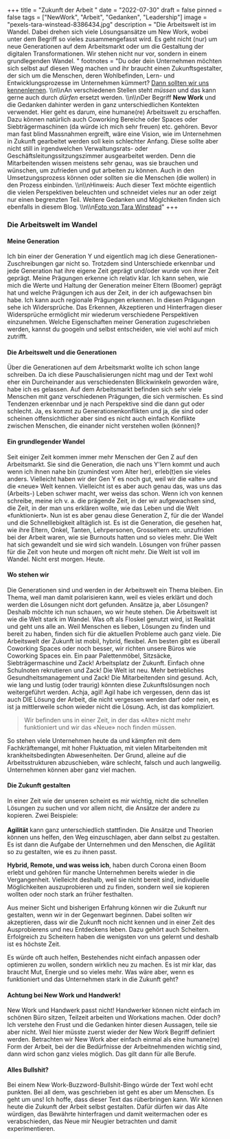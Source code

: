 +++
title = "Zukunft der Arbeit "
date = "2022-07-30"
draft = false
pinned = false
tags = ["NewWork", "Arbeit", "Gedanken", "Leadership"]
image = "pexels-tara-winstead-8386434.jpg"
description = "Die Arbeitswelt ist im Wandel. Dabei drehen sich viele Lösungsansätze um New Work, wobei unter dem Begriff so vieles zusammengefasst wird. Es geht nicht (nur) um neue Generationen auf dem Arbeitsmarkt oder um die Gestaltung der digitalen Transformationen. Wir stehen nicht nur vor, sondern in einem grundlegenden Wandel. "
footnotes = "Du oder dein Unternehmen möchten sich selbst auf diesen Weg machen und ihr braucht einen Zukunftsgestalter, der sich um die Menschen, deren Wohlbefinden, Lern- und Entwicklungsprozesse im Unternehmen kümmert? [Dann sollten wir uns kennenlernen](https://www.benjaminzaugg.ch). \\\n\\\nAn verschiedenen Stellen steht *müssen* und das kann gerne auch durch *dürfen* ersetzt werden. \\\n\\\nDer Begriff **New Work** und die Gedanken dahinter werden in ganz unterschiedlichen Kontekten verwendet. Hier geht es darum, eine humane(re) Arbeitswelt zu erschaffen. Dazu können natürlich auch Coworking Bereiche oder Spaces oder Siebträgermaschinen (da würde ich mich sehr freuen) etc. gehören. Bevor man fast blind Massnahmen ergreift, wäre eine Vision, wie im Unternehmen in Zukunft gearbeitet werden soll kein schlechter Anfang. Diese sollte aber nicht still in irgendwelchen Verwaltungsrats- oder Geschäftsleitungssitzungszimmer ausgearbeitet werden. Denn die Mitarbeitenden wissen meistens sehr genau, was sie brauchen und wünschen, um zufrieden und gut arbeiten zu können. Auch in den Umsetzungsprozess können oder sollten sie die Menschen (die wollen) in den Prozess einbinden. \\\n\\\nHinweis: Auch dieser Text möchte eigentlich die vielen Perspektiven beleuchten und schneidet vieles nur an oder zeigt nur einen begrenzten Teil. Weitere Gedanken und Möglchkeiten finden sich ebenfalls in diesem Blog. \\\n\\\n[Foto von Tara Winstead](https://www.pexels.com/de-de/foto/hande-verbindung-zukunft-roboter-8386434/)"
+++
### Die Arbeitswelt im Wandel

#### Meine Generation

Ich bin einer der Generation Y und eigentlich mag ich diese Generationen-Zuschreibungen gar nicht so. Trotzdem sind Unterschiede erkennbar und jede Generation hat ihre eigene Zeit geprägt und/oder wurde von ihrer Zeit geprägt. Meine Prägungen erkenne ich relativ klar. Ich kann sehen, wie mich die Werte und Haltung der Generation meiner Eltern (Boomer) geprägt hat und welche Prägungen ich aus der Zeit, in der ich aufgewachsen bin habe. Ich kann auch regionale Prägungen erkennen. In diesen Prägungen sehe ich Widersprüche. Das Erkennen, Akzeptieren und Hinterfragen dieser Widersprüche ermöglicht mir wiederum verschiedene Perspektiven einzunehmen. Welche Eigenschaften meiner Generation zugeschrieben werden, kannst du googeln und selbst entscheiden, wie viel wohl auf mich zutrifft.

#### Die Arbeitswelt und die Generationen

Über die Generationen auf dem Arbeitsmarkt wollte ich schon lange schreiben. Da ich diese Pauschalisierungen nicht mag und der Text wohl eher ein Durcheinander aus verschiedensten Blickwinkeln geworden wäre, habe ich es gelassen. Auf dem Arbeitsmarkt befinden sich sehr viele Menschen mit ganz verschiedenen Prägungen, die sich vermischen. Es sind Tendenzen erkennbar und je nach Perspektive sind die dann gut oder schlecht. Ja, es kommt zu Generationenkonflikten und ja, die sind oder scheinen offensichtlicher aber sind es nicht auch einfach Konflikte zwischen Menschen, die einander nicht verstehen wollen (können)?

#### Ein grundlegender Wandel

Seit einiger Zeit kommen immer mehr Menschen der Gen Z auf den Arbeitsmarkt. Sie sind die Generation, die nach uns Y'lern kommt und auch wenn ich ihnen nahe bin (zumindest vom Alter her), erleb(t)en sie vieles anders. Vielleicht haben wir der Gen Y es noch gut, weil wir die «alte» und die «neue» Welt kennen. Vielleicht ist es aber auch genau das, was uns das (Arbeits-) Leben schwer macht, wer weiss das schon. Wenn ich von kennen schreibe, meine ich v. a. die prägende Zeit, in der wir aufgewachsen sind, die Zeit, in der man uns erklären wollte, wie das Leben und die Welt «funktioniert». Nun ist es aber genau diese Generation Z, für die der Wandel und die Schnelllebigkeit alltäglich ist. Es ist die Generation, die gesehen hat, wie ihre Eltern, Onkel, Tanten, Lehrpersonen, Grosseltern etc. unzufriden bei der Arbeit waren, wie sie Burnouts hatten und so vieles mehr. Die Welt hat sich gewandelt und sie wird sich wandeln. Lösungen von früher passen für die Zeit von heute und morgen oft nicht mehr. Die Welt ist voll im Wandel. Nicht erst morgen. Heute. 

#### Wo stehen wir

Die Generationen sind und werden in der Arbeitswelt ein Thema bleiben. Ein Thema, weil man damit polarisieren kann, weil es vieles erklärt und doch werden die Lösungen nicht dort gefunden. Ansätze ja, aber Lösungen? Deshalb möchte ich nun schauen, wo wir heute stehen. Die Arbeitswelt ist wie die Welt stark im Wandel. Was oft als Floskel genutzt wird, ist Realität und geht uns alle an. Weil Menschen es lieben, Lösungen zu finden und bereit zu haben, finden sich für die aktuellen Probleme auch ganz viele. Die Arbeitswelt der Zukunft ist mobil, hybrid, flexibel. Am besten gibt es überall Coworking Spaces oder noch besser, wir richten unsere Büros wie Coworking Spaces ein. Ein paar Palettenmöbel, Sitzsäcke, Siebträgermaschine und Zack! Arbeitsplatz der Zukunft. Einfach ohne Schulnoten rekrutieren und Zack! Die Welt ist neu. Mehr betriebliches Gesundheitsmanagement und Zack! Die Mitarbeitenden sind gesund. Ach, wie lang und lustig (oder traurig) könnten diese Zukunftslösungen noch weitergeführt werden. Achja, agil! Agil habe ich vergessen, denn das ist auch DIE Lösung der Arbeit, die nicht vergessen werden darf oder nein, es ist ja mittlerweile schon wieder nicht die Lösung. Ach, ist das kompliziert. 

> Wir befinden uns in einer Zeit, in der das «Alte» nicht mehr funktioniert und wir das «Neue» noch finden müssen. 

So stehen viele Unternehmen heute da und kämpfen mit dem Fachkräftemangel, mit hoher Fluktuation, mit vielen Mitarbeitenden mit krankheitsbedingten Abwesenheiten. Der Grund, alleine auf die Arbeitsstrukturen abzuschieben, wäre schlecht, falsch und auch langweilig. Unternehmen können aber ganz viel machen.

#### Die Zukunft gestalten

In einer Zeit wie der unseren scheint es mir wichtig, nicht die schnellen Lösungen zu suchen und vor allem nicht, die Ansätze der andere zu kopieren. Zwei Beispiele: \
\
**Agilität** kann ganz unterschiedlich stattfinden. Die Ansätze und Theorien können uns helfen, den Weg einzuschlagen, aber dann selbst zu gestalten. Es ist dann die Aufgabe der Unternehmen und den Menschen, die Agilität so zu gestalten, wie es zu ihnen passt. 

**Hybrid, Remote, und was weiss ich**, haben durch Corona einen Boom erlebt und gehören für manche Unternehmen bereits wieder in die Vergangenheit. Vielleicht deshalb, weil sie nicht bereit sind, individuelle Möglichkeiten auszuprobieren und zu finden, sondern weil sie kopieren wollten oder noch stark an früher festhalten. 

Aus meiner Sicht und bisherigen Erfahrung können wir die Zukunft nur gestalten, wenn wir in der Gegenwart beginnen. Dabei sollten wir akzeptieren, dass wir die Zukunft noch nicht kennen und in einer Zeit des Ausprobierens und neu Entdeckens leben. Dazu gehört auch Scheitern. Erfolgreich zu Scheitern haben die wenigsten von uns gelernt und deshalb ist es höchste Zeit.

Es würde oft auch helfen, Bestehendes nicht einfach anpassen oder optimieren zu wollen, sondern wirklich neu zu machen. Es ist mir klar, das braucht Mut, Energie und so vieles mehr. Was wäre aber, wenn es funktioniert und das Unternehmen stark in die Zukunft geht?

#### Achtung bei New Work und Handwerk!

New Work und Handwerk passt nicht! Handwerker können nicht einfach im schönen Büro sitzen, Teilzeit arbeiten und Workations machen. Oder doch? Ich verstehe den Frust und die Gedanken hinter diesen Aussagen, teile sie aber nicht. Weil hier müsste zuerst wieder der New Work Begriff definiert werden. Betrachten wir New Work aber einfach einmal als eine humane(re) Form der Arbeit, bei der die Bedürfnisse der Arbeitnehmenden wichtig sind, dann wird schon ganz vieles möglich. Das gilt dann für alle Berufe. 

#### Alles Bullshit?

Bei einem New Work-Buzzword-Bullshit-Bingo würde der Text wohl echt punkten. Bei all dem, was geschrieben ist geht es aber um Menschen. Es geht um uns! Ich hoffe, dass dieser Text das rüberbringen kann. Wir können heute die Zukunft der Arbeit selbst gestalten. Dafür dürfen wir das Alte würdigen, das Bewährte hinterfragen und damit weitermachen oder es verabschieden, das Neue mir Neugier betrachten und damit experimentieren.